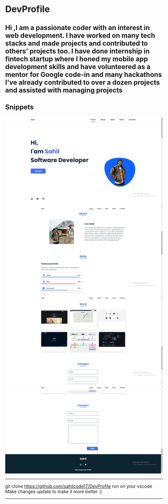 # DevProfile

## Hi ,I am a passionate coder with an interest in web development. I have worked on many tech stacks and made projects and contributed to others’ projects too. I have done internship in fintech startup where I honed my mobile app development skills and have volunteered as a mentor for Google code-in and many hackathons I've already contributed to over a dozen projects and assisted with managing projects

## Snippets

![home](assets\img\web1.PNG)
![dashboard](assets\img\web2.PNG)
![dashboard](assets\img\web3.PNG)
![dashboard](assets\img\web4.PNG)

---

git clone https://github.com/sahilcode17/DevProfile
run on your vscode
Make changes
update to make it more better :)

---
